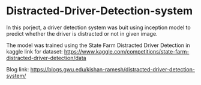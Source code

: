 # Distracted-Driver-Detection-system

In this porject, a driver detection system was buit using inception model to predict whether the driver is distracted or not in given image.

The model was trained using the State Farm Distracted Driver Detection in kaggle
link for dataset: https://www.kaggle.com/competitions/state-farm-distracted-driver-detection/data

Blog link: https://blogs.gwu.edu/kishan-ramesh/distracted-driver-detection-system/

